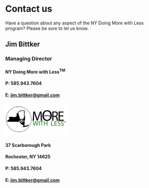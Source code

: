 # Contact us
Have a question about any aspect of the NY Doing More with Less program?  Please be sure to let us know.

## Jim Bittker

### Managing Director

<h4> <strong><strong>NY</strong></strong> Doing More with Less<sup>TM</sup> </h4>

#### P: 585.943.7604

#### E: jim.bittker@gmail.com


<img src="assets\GBDMwL Logo.png" height="100 px" alt="NYDMwL Logo"> 

#### 37 Scarborough Park

#### Rochester, NY 14625

#### P: 585.943.7604

#### E: jim.bittker@gmail.com

